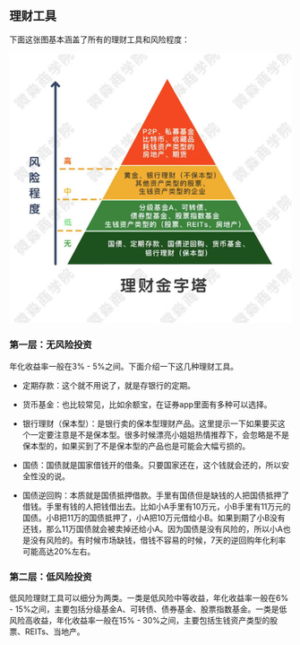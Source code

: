 ## 理财工具

下面这张图基本涵盖了所有的理财工具和风险程度：

![](../imgs/理财工具.jpg)

### 第一层：无风险投资

年化收益率一般在3% - 5%之间。下面介绍一下这几种理财工具。

- 定期存款：这个就不用说了，就是存银行的定期。
- 货币基金：也比较常见，比如余额宝，在证券app里面有多种可以选择。

- 银行理财（保本型）：是银行卖的保本型理财产品。这里提示一下如果要买这个一定要注意是不是保本型。很多时候漂亮小姐姐热情推荐下，会忽略是不是保本型的，如果买到了不是保本型的产品也是可能会大幅亏损的。
- 国债：国债就是国家借钱开的借条。只要国家还在，这个钱就会还的，所以安全性没的说。
- 国债逆回购：本质就是国债抵押借款。手里有国债但是缺钱的人把国债抵押了借钱。手里有钱的人把钱借出去。比如小A手里有10万元，小B手里有11万元的国债。小B把11万的国债抵押了，小A把10万元借给小B。如果到期了小B没有还钱，那么11万国债就会被卖掉还给小A。因为国债是没有风险的，所以小A也是没有风险的。有时候市场缺钱，借钱不容易的时候，7天的逆回购年化利率可能高达20%左右。

### 第二层：低风险投资

低风险理财工具可以细分为两类。一类是低风险中等收益，年化收益率一般在6% - 15%之间，主要包括分级基金A、可转债、债券基金、股票指数基金。一类是低风险高收益，年化收益率一般在15% - 30%之间，主要包括生钱资产类型的股票、REITs、当地产。



























